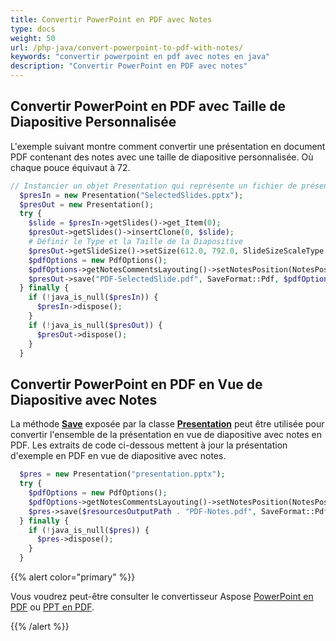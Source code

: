 ```yaml
---
title: Convertir PowerPoint en PDF avec Notes
type: docs
weight: 50
url: /php-java/convert-powerpoint-to-pdf-with-notes/
keywords: "convertir powerpoint en pdf avec notes en java"
description: "Convertir PowerPoint en PDF avec notes"
---
```


## **Convertir PowerPoint en PDF avec Taille de Diapositive Personnalisée**
L'exemple suivant montre comment convertir une présentation en document PDF contenant des notes avec une taille de diapositive personnalisée. Où chaque pouce équivaut à 72.

```php
// Instancier un objet Presentation qui représente un fichier de présentation
  $presIn = new Presentation("SelectedSlides.pptx");
  $presOut = new Presentation();
  try {
    $slide = $presIn->getSlides()->get_Item(0);
    $presOut->getSlides()->insertClone(0, $slide);
    # Définir le Type et la Taille de la Diapositive
    $presOut->getSlideSize()->setSize(612.0, 792.0, SlideSizeScaleType::EnsureFit);
    $pdfOptions = new PdfOptions();
    $pdfOptions->getNotesCommentsLayouting()->setNotesPosition(NotesPositions::BottomFull);
    $presOut->save("PDF-SelectedSlide.pdf", SaveFormat::Pdf, $pdfOptions);
  } finally {
    if (!java_is_null($presIn)) {
      $presIn->dispose();
    }
    if (!java_is_null($presOut)) {
      $presOut->dispose();
    }
  }
```

## **Convertir PowerPoint en PDF en Vue de Diapositive avec Notes**
La méthode [**Save**](https://reference.aspose.com/slides/php-java/aspose.slides/Presentation#save-java.lang.String-int-) exposée par la classe [**Presentation**](https://reference.aspose.com/slides/php-java/aspose.slides/Presentation) peut être utilisée pour convertir l'ensemble de la présentation en vue de diapositive avec notes en PDF. Les extraits de code ci-dessous mettent à jour la présentation d'exemple en PDF en vue de diapositive avec notes.

```php
  $pres = new Presentation("presentation.pptx");
  try {
    $pdfOptions = new PdfOptions();
    $pdfOptions->getNotesCommentsLayouting()->setNotesPosition(NotesPositions::BottomFull);
    $pres->save($resourcesOutputPath . "PDF-Notes.pdf", SaveFormat::Pdf, $pdfOptions);
  } finally {
    if (!java_is_null($pres)) {
      $pres->dispose();
    }
  }
```

{{% alert color="primary" %}} 

Vous voudrez peut-être consulter le convertisseur Aspose [PowerPoint en PDF](https://products.aspose.app/slides/conversion/powerpoint-to-pdf) ou [PPT en PDF](https://products.aspose.app/slides/conversion/ppt-to-pdf). 

{{% /alert %}}